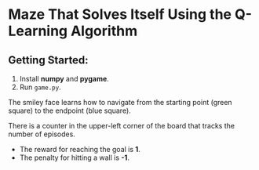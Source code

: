 # Maze That Solves Itself Using the Q-Learning Algorithm  

## Getting Started:
1. Install **numpy** and **pygame**.  
2. Run `game.py`.  

The smiley face learns how to navigate from the starting point (green square) to the endpoint (blue square).  

There is a counter in the upper-left corner of the board that tracks the number of episodes.  
- The reward for reaching the goal is **1**.  
- The penalty for hitting a wall is **-1**.  
